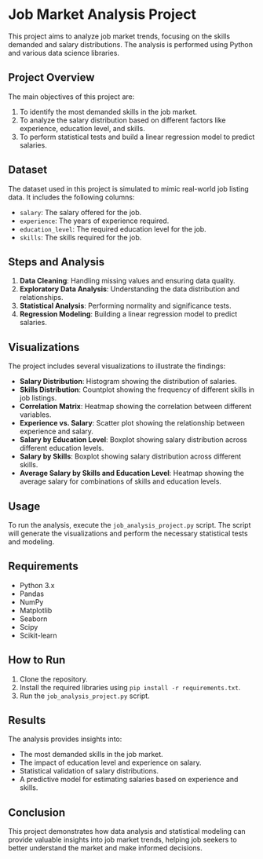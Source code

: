 # Job Market Analysis Project

This project aims to analyze job market trends, focusing on the skills demanded and salary distributions. The analysis is performed using Python and various data science libraries.

## Project Overview

The main objectives of this project are:
1. To identify the most demanded skills in the job market.
2. To analyze the salary distribution based on different factors like experience, education level, and skills.
3. To perform statistical tests and build a linear regression model to predict salaries.

## Dataset

The dataset used in this project is simulated to mimic real-world job listing data. It includes the following columns:
- `salary`: The salary offered for the job.
- `experience`: The years of experience required.
- `education_level`: The required education level for the job.
- `skills`: The skills required for the job.

## Steps and Analysis

1. **Data Cleaning**: Handling missing values and ensuring data quality.
2. **Exploratory Data Analysis**: Understanding the data distribution and relationships.
3. **Statistical Analysis**: Performing normality and significance tests.
4. **Regression Modeling**: Building a linear regression model to predict salaries.

## Visualizations

The project includes several visualizations to illustrate the findings:
- **Salary Distribution**: Histogram showing the distribution of salaries.
- **Skills Distribution**: Countplot showing the frequency of different skills in job listings.
- **Correlation Matrix**: Heatmap showing the correlation between different variables.
- **Experience vs. Salary**: Scatter plot showing the relationship between experience and salary.
- **Salary by Education Level**: Boxplot showing salary distribution across different education levels.
- **Salary by Skills**: Boxplot showing salary distribution across different skills.
- **Average Salary by Skills and Education Level**: Heatmap showing the average salary for combinations of skills and education levels.

## Usage

To run the analysis, execute the `job_analysis_project.py` script. The script will generate the visualizations and perform the necessary statistical tests and modeling.

## Requirements

- Python 3.x
- Pandas
- NumPy
- Matplotlib
- Seaborn
- Scipy
- Scikit-learn

## How to Run

1. Clone the repository.
2. Install the required libraries using `pip install -r requirements.txt`.
3. Run the `job_analysis_project.py` script.

## Results

The analysis provides insights into:
- The most demanded skills in the job market.
- The impact of education level and experience on salary.
- Statistical validation of salary distributions.
- A predictive model for estimating salaries based on experience and skills.

## Conclusion

This project demonstrates how data analysis and statistical modeling can provide valuable insights into job market trends, helping job seekers to better understand the market and make informed decisions.

